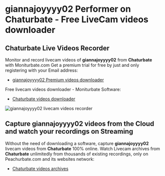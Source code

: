 # giannajoyyyy02 Performer on Chaturbate - Free LiveCam videos downloader

## Chaturbate Live Videos Recorder

Monitor and record livecam videos of **giannajoyyyy02** from **Chaturbate** with Moniturbate.com
Get a premium trial for free by just and only registering with your Email address:
* [giannajoyyyy02 Premium videos downloader](https://moniturbate.com/request-demo-licence-key.html)

Free livecam videos downloader - Moniturbate Software:
* [Chaturbate videos downloader](https://moniturbate.com/moniturbate-download-software.html)

![giannajoyyyy02 livecam videos recorder](https://peachurnet.com/templates/moniturbate-software.png)


## Capture giannajoyyyy02 videos from the Cloud and watch your recordings on Streaming

Without the need of downloading a software, capture **giannajoyyyy02** livecam videos from **Chaturbate** 100% online.
Watch Livecam archives from **Chaturbate** unlimitedly from thousands of existing recordings, only on Peachurbate.com and its websites network:
* [Chaturbate videos archives](https://peachurnet.com/)